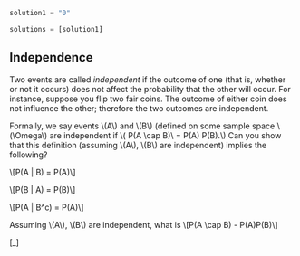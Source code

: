 ```python
solution1 = "0"

solutions = [solution1]

```

## Independence ##

Two events are called _independent_ if the outcome of one (that is, whether or not it occurs) does not affect the probability that the other will occur. For instance, suppose you flip two fair coins. The outcome of either coin does not influence the other; therefore the two outcomes are independent.

Formally, we say events \\\(A\\\) and \\\(B\\\)  (defined on some sample space \\\(\Omega\\\)   are independent if \\\( P(A \cap B)\ = P(A) P(B).\\\) Can you show that this definition (assuming \\\(A\\\), \\\(B\\\) are independent) implies the following?

\\\[P(A | B) = P(A)\\\]

\\\[P(B | A) = P(B)\\\]

\\\[P(A | B^c) = P(A)\\\]

Assuming \\\(A\\\), \\\(B\\\) are independent, what is \\\[P(A \cap B) - P(A)P(B)\\\]

[_]
